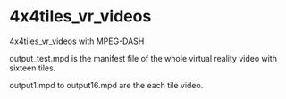 # 4x4tiles_vr_videos
4x4tiles_vr_videos with MPEG-DASH


output_test.mpd is the manifest file of the whole virtual reality video with sixteen tiles.

output1.mpd to output16.mpd are the each tile video.

